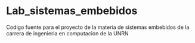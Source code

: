 # Lab_sistemas_embebidos
Codigo fuente para el proyecto de la materia de sistemas embebidos de la carrera de ingenieria en computacion de la UNRN
